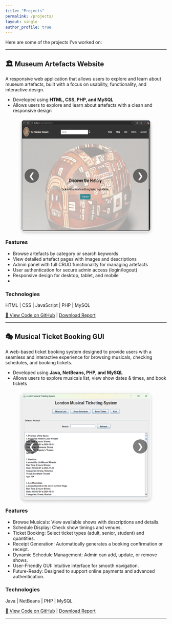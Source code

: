 ```yaml
---
title: "Projects"
permalink: /projects/
layout: single
author_profile: true
---
```


Here are some of the projects I’ve worked on:

---

## 🏛️ Museum Artefacts Website
A responsive web application that allows users to explore and learn about museum artefacts, built with a focus on usability, functionality, and interactive design.
- Developed using **HTML, CSS, PHP, and MySQL**
- Allows users to explore and learn about artefacts with a clean and responsive design  

<div class="carousel-container">
  <button class="prev" onclick="moveSlide(this, -1)">❮</button>
  <div class="carousel-slide">
    <img src="/assets/muesem.png" alt="Museum Screenshot">
    <img src="/assets/museum-1.png" alt="Museum Screenshot 1">
    <img src="/assets/museum-2.png" alt="Museum Screenshot 2">
    <img src="/assets/museum-3.png" alt="Museum Screenshot 4">
    <img src="/assets/museum-4.png" alt="Museum Screenshot 4">
    <img src="/assets/museum-5.png" alt="Museum Screenshot 5">
    <img src="/assets/museum-6.png" alt="Museum Screenshot 6">
    <img src="/assets/museum-7.png" alt="Museum Screenshot 7">
  </div>
  <button class="next" onclick="moveSlide(this, 1)">❯</button>
</div>

### Features
- Browse artefacts by category or search keywords
- View detailed artefact pages with images and descriptions
- Admin panel with full CRUD functionality for managing artefacts
- User authentication for secure admin access (login/logout)
- Responsive design for desktop, tablet, and mobile
-   

### Technologies
HTML | CSS | JavaScript | PHP | MySQL

[📂 View Code on GitHub](https://github.com/yourusername/museum-artefacts) |  <a href="/assets/Museum_Report.pdf" download>Download Report</a>

---

## 🎭 Musical Ticket Booking GUI
A web-based ticket booking system designed to provide users with a seamless and interactive experience for browsing musicals, checking schedules, and booking tickets.
- Developed using **Java, NetBeans, PHP, and MySQL**
- Allows users to explore musicals list, view show dates & times, and book tickets  

<div class="carousel-container">
  <button class="prev" onclick="moveSlide(this, -1)">❮</button>
  <div class="carousel-slide">
    <img src="/assets/musical.png" alt="Ticket Screenshot">
    <img src="/assets/musical-1.png" alt="Ticket Screenshot 1">
    <img src="/assets/musical-2.png" alt="Ticket Screenshot 2">
    <img src="/assets/musical-3.png" alt="Ticket Screenshot 3">
    <img src="/assets/musical-4.png" alt="Ticket Screenshot 4">
    <img src="/assets/musical-5.png" alt="Ticket Screenshot 5">
    <img src="/assets/musical-6.png" alt="Ticket Screenshot 6">
  </div>
  <button class="next" onclick="moveSlide(this, 1)">❯</button>
</div>

### Features
- Browse Musicals: View available shows with descriptions and details.
- Schedule Display: Check show timings and venues.
- Ticket Booking: Select ticket types (adult, senior, student) and quantities.
- Receipt Generation: Automatically generates a booking confirmation or receipt.
- Dynamic Schedule Management: Admin can add, update, or remove shows.
- User-Friendly GUI: Intuitive interface for smooth navigation.
- Future-Ready: Designed to support online payments and advanced authentication.

### Technologies
Java | NetBeans | PHP | MySQL  

[📂 View Code on GitHub](https://github.com/yourusername/musical-ticket-booking) |  <a href="/assets/Musical_GUI_Report.pdf" download>Download Report</a>

---

<!-- Carousel Styles -->
<style>
.carousel-container {
  position: relative;
  width: 80%;
  margin: 20px auto;
  overflow: hidden;
  border-radius: 12px;
  box-shadow: 0 4px 10px rgba(0,0,0,0.2);
}
.carousel-slide {
  display: flex;
  transition: transform 0.5s ease-in-out;
}
.carousel-slide img {
  width: 100%;
  border-radius: 12px;
  flex-shrink: 0;
}
.prev, .next {
  position: absolute;
  top: 50%;
  transform: translateY(-50%);
  background-color: rgba(0,0,0,0.5);
  color: white;
  border: none;
  font-size: 24px;
  padding: 8px 12px;
  cursor: pointer;
  border-radius: 50%;
  z-index: 10;
}
.prev { left: 10px; }
.next { right: 10px; }
</style>

<!-- Carousel Script -->
<script>
function moveSlide(button, direction) {
  const container = button.closest('.carousel-container');
  const slide = container.querySelector('.carousel-slide');
  const images = slide.querySelectorAll('img');
  const slideWidth = images[0].clientWidth;

  // track current index
  if (!container.currentIndex) container.currentIndex = 0;

  container.currentIndex += direction;

  if (container.currentIndex < 0) {
    container.currentIndex = images.length - 1;
  } else if (container.currentIndex >= images.length) {
    container.currentIndex = 0;
  }

  slide.style.transform = `translateX(${-slideWidth * container.currentIndex}px)`;
}
</script>

